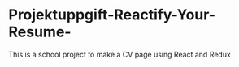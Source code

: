 # Projektuppgift-Reactify-Your-Resume-
This is a school project to make a CV page using React and Redux
